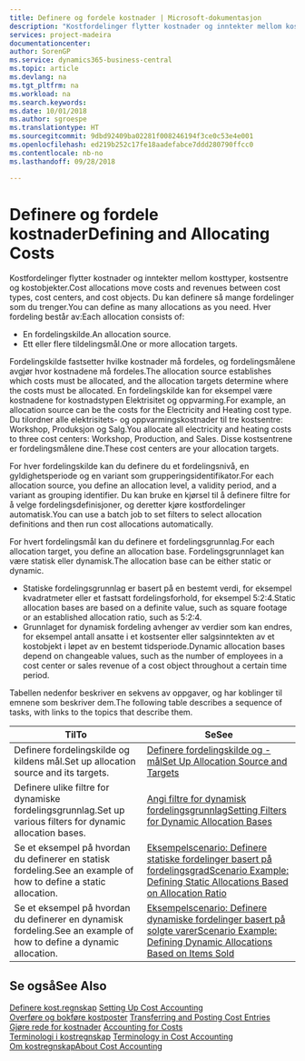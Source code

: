```yaml
---
title: Definere og fordele kostnader | Microsoft-dokumentasjon
description: "Kostfordelinger flytter kostnader og inntekter mellom kosttyper, kostsentre og kostobjekter. Du kan definere så mange fordelinger som du trenger."
services: project-madeira
documentationcenter: 
author: SorenGP
ms.service: dynamics365-business-central
ms.topic: article
ms.devlang: na
ms.tgt_pltfrm: na
ms.workload: na
ms.search.keywords: 
ms.date: 10/01/2018
ms.author: sgroespe
ms.translationtype: HT
ms.sourcegitcommit: 9dbd92409ba02281f008246194f3ce0c53e4e001
ms.openlocfilehash: ed219b252c17fe18aadefabce7ddd280790ffcc0
ms.contentlocale: nb-no
ms.lasthandoff: 09/28/2018

---
```

# <a name="defining-and-allocating-costs"></a><span data-ttu-id="30c14-104">Definere og fordele kostnader</span><span class="sxs-lookup"><span data-stu-id="30c14-104">Defining and Allocating Costs</span></span>
<span data-ttu-id="30c14-105">Kostfordelinger flytter kostnader og inntekter mellom kosttyper, kostsentre og kostobjekter.</span><span class="sxs-lookup"><span data-stu-id="30c14-105">Cost allocations move costs and revenues between cost types, cost centers, and cost objects.</span></span> <span data-ttu-id="30c14-106">Du kan definere så mange fordelinger som du trenger.</span><span class="sxs-lookup"><span data-stu-id="30c14-106">You can define as many allocations as you need.</span></span> <span data-ttu-id="30c14-107">Hver fordeling består av:</span><span class="sxs-lookup"><span data-stu-id="30c14-107">Each allocation consists of:</span></span>  

-   <span data-ttu-id="30c14-108">En fordelingskilde.</span><span class="sxs-lookup"><span data-stu-id="30c14-108">An allocation source.</span></span>  
-   <span data-ttu-id="30c14-109">Ett eller flere tildelingsmål.</span><span class="sxs-lookup"><span data-stu-id="30c14-109">One or more allocation targets.</span></span>  

<span data-ttu-id="30c14-110">Fordelingskilde fastsetter hvilke kostnader må fordeles, og fordelingsmålene avgjør hvor kostnadene må fordeles.</span><span class="sxs-lookup"><span data-stu-id="30c14-110">The allocation source establishes which costs must be allocated, and the allocation targets determine where the costs must be allocated.</span></span> <span data-ttu-id="30c14-111">En fordelingskilde kan for eksempel være kostnadene for kostnadstypen Elektrisitet og oppvarming.</span><span class="sxs-lookup"><span data-stu-id="30c14-111">For example, an allocation source can be the costs for the Electricity and Heating cost type.</span></span> <span data-ttu-id="30c14-112">Du tilordner alle elektrisitets- og oppvarmingskostnader til tre kostsentre: Workshop, Produksjon og Salg.</span><span class="sxs-lookup"><span data-stu-id="30c14-112">You allocate all electricity and heating costs to three cost centers: Workshop, Production, and Sales.</span></span> <span data-ttu-id="30c14-113">Disse kostsentrene er fordelingsmålene dine.</span><span class="sxs-lookup"><span data-stu-id="30c14-113">These cost centers are your allocation targets.</span></span>  

<span data-ttu-id="30c14-114">For hver fordelingskilde kan du definere du et fordelingsnivå, en gyldighetsperiode og en variant som grupperingsidentifikator.</span><span class="sxs-lookup"><span data-stu-id="30c14-114">For each allocation source, you define an allocation level, a validity period, and a variant as grouping identifier.</span></span> <span data-ttu-id="30c14-115">Du kan bruke en kjørsel til å definere filtre for å velge fordelingsdefinisjoner, og deretter kjøre kostfordelinger automatisk.</span><span class="sxs-lookup"><span data-stu-id="30c14-115">You can use a batch job to set filters to select allocation definitions and then run cost allocations automatically.</span></span>  

<span data-ttu-id="30c14-116">For hvert fordelingsmål kan du definere et fordelingsgrunnlag.</span><span class="sxs-lookup"><span data-stu-id="30c14-116">For each allocation target, you define an allocation base.</span></span> <span data-ttu-id="30c14-117">Fordelingsgrunnlaget kan være statisk eller dynamisk.</span><span class="sxs-lookup"><span data-stu-id="30c14-117">The allocation base can be either static or dynamic.</span></span>  

-   <span data-ttu-id="30c14-118">Statiske fordelingsgrunnlag er basert på en bestemt verdi, for eksempel kvadratmeter eller et fastsatt fordelingsforhold, for eksempel 5:2:4.</span><span class="sxs-lookup"><span data-stu-id="30c14-118">Static allocation bases are based on a definite value, such as square footage or an established allocation ratio, such as 5:2:4.</span></span>  
-   <span data-ttu-id="30c14-119">Grunnlaget for dynamisk fordeling avhenger av verdier som kan endres, for eksempel antall ansatte i et kostsenter eller salgsinntekten av et kostobjekt i løpet av en bestemt tidsperiode.</span><span class="sxs-lookup"><span data-stu-id="30c14-119">Dynamic allocation bases depend on changeable values, such as the number of employees in a cost center or sales revenue of a cost object throughout a certain time period.</span></span>  

<span data-ttu-id="30c14-120">Tabellen nedenfor beskriver en sekvens av oppgaver, og har koblinger til emnene som beskriver dem.</span><span class="sxs-lookup"><span data-stu-id="30c14-120">The following table describes a sequence of tasks, with links to the topics that describe them.</span></span>

|<span data-ttu-id="30c14-121">Til</span><span class="sxs-lookup"><span data-stu-id="30c14-121">To</span></span>|<span data-ttu-id="30c14-122">Se</span><span class="sxs-lookup"><span data-stu-id="30c14-122">See</span></span>|  
|--------|---------|  
|<span data-ttu-id="30c14-123">Definere fordelingskilde og kildens mål.</span><span class="sxs-lookup"><span data-stu-id="30c14-123">Set up allocation source and its targets.</span></span>|[<span data-ttu-id="30c14-124">Definere fordelingskilde og -mål</span><span class="sxs-lookup"><span data-stu-id="30c14-124">Set Up Allocation Source and Targets</span></span>](finance-how-to-set-up-allocation-source-and-targets.md)|  
|<span data-ttu-id="30c14-125">Definere ulike filtre for dynamiske fordelingsgrunnlag.</span><span class="sxs-lookup"><span data-stu-id="30c14-125">Set up various filters for dynamic allocation bases.</span></span>|[<span data-ttu-id="30c14-126">Angi filtre for dynamisk fordelingsgrunnlag</span><span class="sxs-lookup"><span data-stu-id="30c14-126">Setting Filters for Dynamic Allocation Bases</span></span>](finance-setting-filters-for-dynamic-allocation-bases.md)|  
|<span data-ttu-id="30c14-127">Se et eksempel på hvordan du definerer en statisk fordeling.</span><span class="sxs-lookup"><span data-stu-id="30c14-127">See an example of how to define a static allocation.</span></span>|[<span data-ttu-id="30c14-128">Eksempelscenario: Definere statiske fordelinger basert på fordelingsgrad</span><span class="sxs-lookup"><span data-stu-id="30c14-128">Scenario Example: Defining Static Allocations Based on Allocation Ratio</span></span>](finance-scenario-example-defining-static-allocations-based-on-allocation-ratio.md)|  
|<span data-ttu-id="30c14-129">Se et eksempel på hvordan du definerer en dynamisk fordeling.</span><span class="sxs-lookup"><span data-stu-id="30c14-129">See an example of how to define a dynamic allocation.</span></span>|[<span data-ttu-id="30c14-130">Eksempelscenario: Definere dynamiske fordelinger basert på solgte varer</span><span class="sxs-lookup"><span data-stu-id="30c14-130">Scenario Example: Defining Dynamic Allocations Based on Items Sold</span></span>](finance-scenario-example-defining-dynamic-allocations-based-on-items-sold.md)|  

## <a name="see-also"></a><span data-ttu-id="30c14-131">Se også</span><span class="sxs-lookup"><span data-stu-id="30c14-131">See Also</span></span>  
 <span data-ttu-id="30c14-132">[Definere kost.regnskap](finance-set-up-cost-accounting.md) </span><span class="sxs-lookup"><span data-stu-id="30c14-132">[Setting Up Cost Accounting](finance-set-up-cost-accounting.md) </span></span>  
 <span data-ttu-id="30c14-133">[Overføre og bokføre kostposter](finance-transfer-and-post-cost-entries.md) </span><span class="sxs-lookup"><span data-stu-id="30c14-133">[Transferring and Posting Cost Entries](finance-transfer-and-post-cost-entries.md) </span></span>  
 <span data-ttu-id="30c14-134">[Gjøre rede for kostnader](finance-manage-cost-accounting.md) </span><span class="sxs-lookup"><span data-stu-id="30c14-134">[Accounting for Costs](finance-manage-cost-accounting.md) </span></span>  
 <span data-ttu-id="30c14-135">[Terminologi i kostregnskap](finance-terminology-in-cost-accounting.md) </span><span class="sxs-lookup"><span data-stu-id="30c14-135">[Terminology in Cost Accounting](finance-terminology-in-cost-accounting.md) </span></span>  
 [<span data-ttu-id="30c14-136">Om kostregnskap</span><span class="sxs-lookup"><span data-stu-id="30c14-136">About Cost Accounting</span></span>](finance-about-cost-accounting.md)

